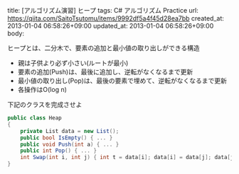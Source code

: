 title: [アルゴリズム演習] ヒープ
tags: C# アルゴリズム Practice
url: https://qiita.com/SaitoTsutomu/items/9992df5a4f45d28ea7bb
created_at: 2013-01-04 06:58:26+09:00
updated_at: 2013-01-04 06:58:26+09:00
body:

ヒープとは、二分木で、要素の追加と最小値の取り出しができる構造

+ 親は子供より必ず小さい(ルートが最小)
+ 要素の追加(Push)は、最後に追加し、逆転がなくなるまで更新
+ 最小値の取り出し(Pop)は、最後の要素で埋めて、逆転がなくなるまで更新
+ 各操作はO(log n)

下記のクラスを完成させよ

```c#
public class Heap
{
	private List data = new List();
	public bool IsEmpty() { ... }
	public void Push(int a) { ... }
	public int Pop() { ... }
	int Swap(int i, int j) { int t = data[i]; data[i] = data[j]; data[j] = t; return j; }
}
```
